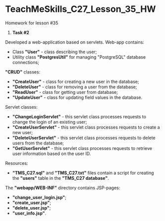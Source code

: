 # TeachMeSkills_C27_Lesson_35_HW
Homework for lesson #35

1. **Task #2**

Developed a web-application based on servlets.
Web-app contains:
- Class **"User"** - class describing the user;
- Utility class **"PostgresUtil"** for managing "PostgreSQL" database connections;
  
**"CRUD"** classes:
- **"CreateUser"** - class for creating a new user in the database;
- **"DeleteUser"** - class for removing a user from the database;
- **"ReadUser"** - class for getting user from database;
- **"UpdateUser"** - class for updating field values in the database.
  
Servlet classes:
- **"ChangeLoginServlet"** - this servlet class processes requests to change the login of an existing user;
- **"CreateUserServlet"** - this servlet class processes requests to create a new user;
- **"DeleteUserServlet"** - this servlet class processes requests to delete users from the database;
- **"GetUserServlet"** - this servlet class processes requests to retrieve user information based on the user ID.

Resources:
- **"TMS_C27.sql"** and **"TMS_C27.txt"** files contain a script for creating the **"users"** table in the **"TMS_C27 database"**.

The **"webapp/WEB-INF"** directory contains JSP-pages:
- **"change_user_login.jsp"**;
- **"create_user.jsp"**;
- **"delete_user.jsp"**;
- **"user_info.jsp"**.
